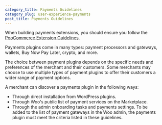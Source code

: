 ```yaml
---
category_title: Payments Guidelines
category_slug: user-experience-payments
post_title: Payments Guidelines
---
```


When building payments extensions, you should ensure you follow the [PooCommerce Extension Guidelines](https://developer.poocommerce.com/docs/category/extension-guidelines/).

Payments plugins come in many types: payment processors and gateways, wallets, Buy Now Pay Later, crypto, and more.

The choice between payment plugins depends on the specific needs and preferences of the merchant and their customers. Some merchants may choose to use multiple types of payment plugins to offer their customers a wider range of payment options.

A merchant can discover a payments plugin in the following ways:

- Through direct installation from WordPress plugins.
- Through Woo's public list of payment services on the Marketplace.
- Through the admin onboarding tasks and payments settings. To be added to the list of payment gateways in the Woo admin, the payments plugin must meet the criteria listed in these guidelines.

